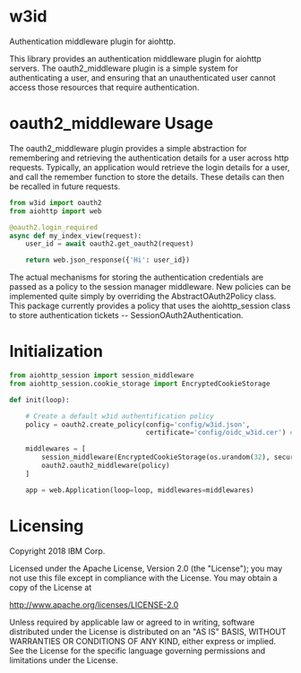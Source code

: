 # w3id

Authentication middleware plugin for aiohttp.

This library provides an authentication middleware plugin for aiohttp servers. The oauth2_middleware plugin is a simple
system for authenticating a user, and ensuring that an unauthenticated user cannot access those resources that require
authentication.

# oauth2_middleware Usage

The oauth2_middleware plugin provides a simple abstraction for remembering and retrieving the authentication details for
a user across http requests. Typically, an application would retrieve the login details for a user, and call the remember
function to store the details. These details can then be recalled in future requests.


```Python
from w3id import oauth2
from aiohttp import web

@oauth2.login_required
async def my_index_view(request):
    user_id = await oauth2.get_oauth2(request)

    return web.json_response({'Hi': user_id})
```

The actual mechanisms for storing the authentication credentials are passed as a policy to the session manager middleware.
New policies can be implemented quite simply by overriding the AbstractOAuth2Policy class. This package currently provides
a policy that uses the aiohttp_session class to store authentication tickets -- SessionOAuth2Authentication.

# Initialization

```Python
from aiohttp_session import session_middleware
from aiohttp_session.cookie_storage import EncryptedCookieStorage

def init(loop):

    # Create a default w3id authentification policy
    policy = oauth2.create_policy(config='config/w3id.json',
                                  certificate='config/oidc_w3id.cer') # Optional

    middlewares = [
        session_middleware(EncryptedCookieStorage(os.urandom(32), secure=True)),
        oauth2.oauth2_middleware(policy)
    ]

    app = web.Application(loop=loop, middlewares=middlewares)
```

# Licensing

Copyright 2018 IBM Corp.

Licensed under the Apache License, Version 2.0 (the "License"); you may not use this file except in compliance with the License. You may obtain a copy of the License at

http://www.apache.org/licenses/LICENSE-2.0

Unless required by applicable law or agreed to in writing, software distributed under the License is distributed on an "AS IS" BASIS, WITHOUT WARRANTIES OR CONDITIONS OF ANY KIND, either express or implied. See the License for the specific language governing permissions and limitations under the License.
